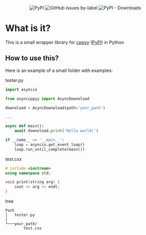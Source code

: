 <p align="center">	
	<img alt="PyPI" src="https://img.shields.io/pypi/v/asynccppyy?color=green&label=PyPI">
	<img alt="GitHub issues by-label" src="https://img.shields.io/github/issues/YakovSava/async_cppyy_wrapper/bug">
	<img alt="PyPI - Downloads" src="https://img.shields.io/github/downloads/YakovSava/async_cppyy_wrapper/total">
</p>

# What is it?
This is a small wrapper library for [cppyy](https://github.com/wlav/cppyy) ([PyPl](https://pypi.org/project/cppyy/)) in Python

## How to use this?
Here is an example of a small folder with examples:

tester.py
```Python
import asyncio

from asynccppyy import AsyncDownoload

downoload = AsyncDownoload(path='your_path')

...

async def main():
	await downoload.print('Hello world!')

if __name__ == '__main__':
	loop = asyncio.get_event_loop()
	loop.run_until_complete(main())
```

test.cxx
```C++
# include <iostream>
using namespace std;

void print(string arg) {
	cout << arg << endl;
}
```

tree
```
Path
│   tester.py
│
└───your_path/
        test.cxx
```